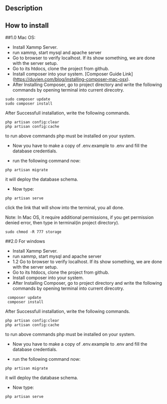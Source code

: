 
## Description




## How to install


##1.0 Mac OS:


* Install Xammp Server.
 * run xammp, start mysql and apache server
 * Go to browser to verify localhost. If its show something, we are done with the server setup.
* Go to its htdocs, clone the project from github.
* Install composer into your system. [Composer Guide Link] (https://duvien.com/blog/installing-composer-mac-osx).
* After Installing Composer, go to project directory and write the following commands by opening terminal into current direcotry.

```
sudo composer update
sudo composer install
```

After Successfull installation, write the following commands.

```
php artisan config:clear
php artisan config:cache
```

to run above commands php must be installed on your system.

* Now you have to make a copy of .env.example to .env and fill the database credentials.

* run the following command now:

```
php artisan migrate
```

it will deploy the database schema.


* Now type: 

```
php artisan serve
```

click the link that will show into the terminal, you all done.

Note: In Mac OS, it require additional permissions, if you get permission denied error, then type in terminal(in project directory).

```
sudo chmod -R 777 storage
```


##2.0 For windows

* Install Xammp Server.
 * run xammp, start mysql and apache server
 * 1.2 Go to browser to verify localhost. If its show something, we are done with the server setup.
* Go to its htdocs, clone the project from github.
* Install composer into your system.
* After Installing Composer, go to project directory and write the following commands by opening terminal into current direcotry.

```
 composer update
 composer install
```

After Successfull installation, write the following commands.

```
php artisan config:clear
php artisan config:cache
```

to run above commands php must be installed on your system.

* Now you have to make a copy of .env.example to .env and fill the database credentials.

* run the following command now:

```
php artisan migrate
```

it will deploy the database schema.


* Now type: 

```
php artisan serve
```
